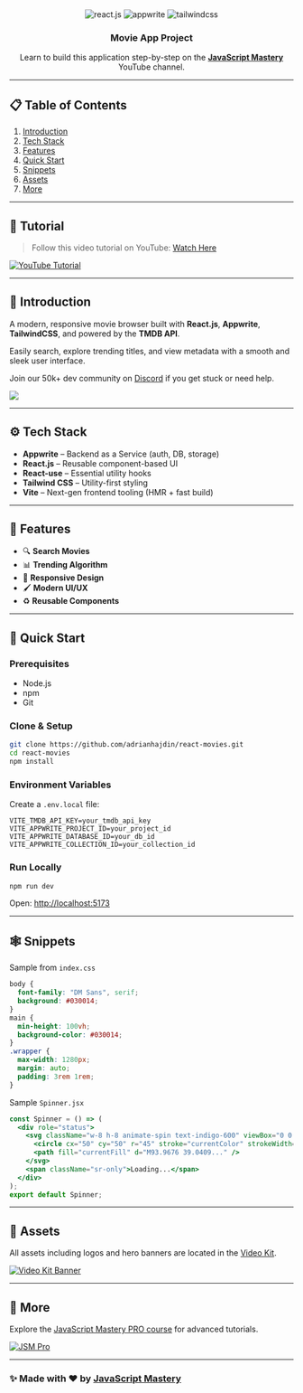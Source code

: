 <div align="center">
  <br />
 
  <br />
  <div>
    <img src="https://img.shields.io/badge/-React_JS-black?style=for-the-badge&logoColor=white&logo=react&color=61DAFB" alt="react.js" />
    <img src="https://img.shields.io/badge/-Appwrite-black?style=for-the-badge&logoColor=white&logo=appwrite&color=FD366E" alt="appwrite" />
    <img src="https://img.shields.io/badge/-Tailwind_CSS-black?style=for-the-badge&logoColor=white&logo=tailwindcss&color=06B6D4" alt="tailwindcss" />
  </div>

  <h3 align="center">Movie App Project</h3>

  <div align="center">
    Learn to build this application step-by-step on the <a href="https://www.youtube.com/@javascriptmastery/videos" target="_blank"><b>JavaScript Mastery</b></a> YouTube channel.
  </div>
</div>

---

## 📋 Table of Contents

1. [Introduction](#introduction)
2. [Tech Stack](#tech-stack)
3. [Features](#features)
4. [Quick Start](#quick-start)
5. [Snippets](#snippets)
6. [Assets](#assets)
7. [More](#more)

---

## 🚨 Tutorial

> Follow this video tutorial on YouTube: [Watch Here](https://www.youtube.com/watch?v=dCLhUialKPQ)

<a href="https://www.youtube.com/watch?v=dCLhUialKPQ" target="_blank">
  <img src="https://github.com/sujatagunale/EasyRead/assets/151519281/1736fca5-a031-4854-8c09-bc110e3bc16d" alt="YouTube Tutorial" />
</a>

---

## 🤖 Introduction

A modern, responsive movie browser built with **React.js**, **Appwrite**, **TailwindCSS**, and powered by the **TMDB API**.

Easily search, explore trending titles, and view metadata with a smooth and sleek user interface.

Join our 50k+ dev community on [Discord](https://discord.com/invite/n6EdbFJ) if you get stuck or need help.

<a href="https://discord.com/invite/n6EdbFJ" target="_blank">
  <img src="https://github.com/sujatagunale/EasyRead/assets/151519281/618f4872-1e10-42da-8213-1d69e486d02e" />
</a>

---

## ⚙️ Tech Stack

* **Appwrite** – Backend as a Service (auth, DB, storage)
* **React.js** – Reusable component-based UI
* **React-use** – Essential utility hooks
* **Tailwind CSS** – Utility-first styling
* **Vite** – Next-gen frontend tooling (HMR + fast build)

---

## 🔋 Features

* 🔍 **Search Movies**
* 📊 **Trending Algorithm**
* 📱 **Responsive Design**
* 🖌 **Modern UI/UX**
* ♻️ **Reusable Components**

---

## 🤸 Quick Start

### Prerequisites

* Node.js
* npm
* Git

### Clone & Setup

```bash
git clone https://github.com/adrianhajdin/react-movies.git
cd react-movies
npm install
```

### Environment Variables

Create a `.env.local` file:

```env
VITE_TMDB_API_KEY=your_tmdb_api_key
VITE_APPWRITE_PROJECT_ID=your_project_id
VITE_APPWRITE_DATABASE_ID=your_db_id
VITE_APPWRITE_COLLECTION_ID=your_collection_id
```

### Run Locally

```bash
npm run dev
```

Open: [http://localhost:5173](http://localhost:5173)

---

## 🕸️ Snippets

Sample from `index.css`

```css
body {
  font-family: "DM Sans", serif;
  background: #030014;
}
main {
  min-height: 100vh;
  background-color: #030014;
}
.wrapper {
  max-width: 1280px;
  margin: auto;
  padding: 3rem 1rem;
}
```

Sample `Spinner.jsx`

```jsx
const Spinner = () => (
  <div role="status">
    <svg className="w-8 h-8 animate-spin text-indigo-600" viewBox="0 0 100 101">
      <circle cx="50" cy="50" r="45" stroke="currentColor" strokeWidth="10" fill="none" />
      <path fill="currentFill" d="M93.9676 39.0409..." />
    </svg>
    <span className="sr-only">Loading...</span>
  </div>
);
export default Spinner;
```

---

## 🔗 Assets

All assets including logos and hero banners are located in the [Video Kit](https://jsm.dev/react25-kit).

<a href="https://jsm.dev/react25-kit" target="_blank">
  <img src="public/readme/videokit.png" alt="Video Kit Banner">
</a>

---

## 🚀 More

Explore the [JavaScript Mastery PRO course](https://jsm.dev/react25-jsmpro) for advanced tutorials.

<a href="https://jsm.dev/react25-jsmpro" target="_blank">
  <img src="public/readme/jsmpro.png" alt="JSM Pro">
</a>

---

### ✨ Made with ❤️ by [JavaScript Mastery](https://www.youtube.com/@javascriptmastery)
